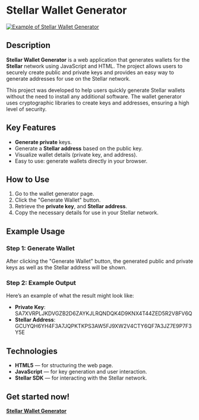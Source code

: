 # Stellar Wallet Generator
[![Example of Stellar Wallet Generator](https://stellarfox.net/logo.542886ac.svg)](https://stellarfox.net/)

## Description

**Stellar Wallet Generator** is a web application that generates wallets for the **Stellar** network using JavaScript and HTML. The project allows users to securely create public and private keys and provides an easy way to generate addresses for use on the Stellar network.

This project was developed to help users quickly generate Stellar wallets without the need to install any additional software. The wallet generator uses cryptographic libraries to create keys and addresses, ensuring a high level of security.

## Key Features

- **Generate private** keys.
- Generate a **Stellar address** based on the public key.
- Visualize wallet details (private key, and address).
- Easy to use: generate wallets directly in your browser.

## How to Use

1. Go to the wallet generator page.
2. Click the "Generate Wallet" button.
3. Retrieve the **private key**, and **Stellar address**.
4. Copy the necessary details for use in your Stellar network.

## Example Usage

### Step 1: Generate Wallet

After clicking the "Generate Wallet" button, the generated public and private keys as well as the Stellar address will be shown.

### Step 2: Example Output

Here’s an example of what the result might look like:

- **Private Key**: SA7XVRPLJKDVGZB2D6ZAYKJLRQNDQK4D9KNX4T44ZED5R2V8FV6Q
- **Stellar Address**: GCUYQH6YH4F3A7JQPKTKPS3AW5FJ9XW2V4CTY6QF7A3JZ7E9P7F3Y5E

## Technologies

- **HTML5** — for structuring the web page.
- **JavaScript** — for key generation and user interaction.
- **Stellar SDK** — for interacting with the Stellar network.

## Get started now!

[**Stellar Wallet Generator**](https://stellarfox.net)
